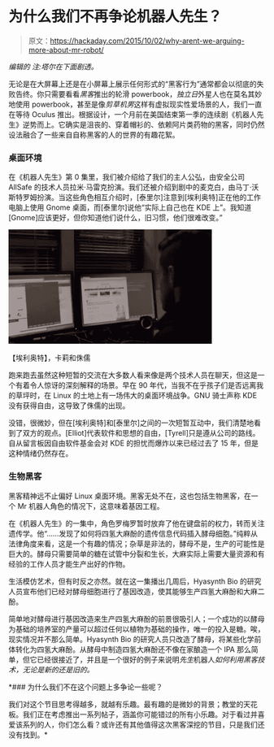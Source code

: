 # 为什么我们不再争论机器人先生？

> 原文：<https://hackaday.com/2015/10/02/why-arent-we-arguing-more-about-mr-robot/>

*编辑的* *注:塔尔在下面剧透。*

无论是在大屏幕上还是在小屏幕上展示任何形式的“黑客行为”通常都会以彻底的失败告终。你只需要看看*黑客*推出的轮滑 powerbook，*独立日*外星人也在莫名其妙地使用 powerbook，甚至是像*剪草机男*这样有虚拟现实性爱场景的人，我们一直在等待 Oculus 推出。根据设计，一个月前在美国结束第一季的连续剧《机器人先生》逆势而上。它确实是沮丧的、穿着帽衫的、依赖阿片类药物的黑客，同时仍然设法融合了一些来自自称黑客的人的世界的有趣花絮。

### 桌面环境

在《机器人先生》第 0 集里，我们被介绍给了我们的主人公弘，由安全公司 AllSafe 的技术人员拉米·马雷克扮演。我们还被介绍到剧中的麦克白，由马丁·沃斯特罗姆扮演。当这些角色相互介绍时，[泰里尔]注意到[埃利奥特]正在他的工作电脑上使用 Gnome 桌面，而[泰里尔]说他“实际上自己也在 KDE 上”。我知道[Gnome]应该更好，但你知道他们说什么，旧习惯，他们很难改变。”

![[Elliot], running Kali with Gnome](img/fcd034ffe07ee9a94236f77c7f2797c6.png)

【埃利奥特】，卡莉和侏儒

跑来跑去虽然这种短暂的交流在大多数人看来像是两个技术人员在聊天，但这是一个有着令人惊讶的深刻解释的场景。早在 90 年代，当我不在乎孩子们是否远离我的草坪时，在 Linux 的土地上有一场伟大的桌面环境战争。GNU 骑士声称 KDE 没有获得自由，这导致了侏儒的出现。

没错，很微妙，但在[埃利奥特]和[泰里尔]之间的一次短暂互动中，我们清楚地看到了双方的观点。[Elliot]代表软件和思想的自由，[Tyrell]只是遵从公司的路线。自从留言板因自由软件基金会对 KDE 的担忧而爆炸以来已经过去了 15 年，但是这种情绪仍然存在。

### 生物黑客

黑客精神远不止偏好 Linux 桌面环境。黑客无处不在，这也包括生物黑客，在一个 Mr 机器人角色的情况下，这意味着基因工程。

在《机器人先生》的一集中，角色罗梅罗暂时放弃了他在键盘前的权力，转而关注遗传学。他“……发现了如何将四氢大麻酚的遗传信息代码插入酵母细胞。”纯粹从法律角度来看，这是一个有趣的情况；杂草是非法的，酵母不是，生产的可能性是巨大的。酵母只需要简单的糖在试管中分裂和生长，大麻实际上需要大量资源和有经验的工作人员才能生产出好的作物。

生活模仿艺术，但有时反之亦然。就在这一集播出几周后，Hyasynth Bio 的研究人员宣布他们已经对酵母细胞进行了基因改造，使其能够生产四氢大麻酚和大麻二酚。

简单地对酵母进行基因改造来生产四氢大麻酚的前景很吸引人；一个成功的以酵母为基础的培养室的产量可以超过任何以植物为基础的操作，唯一的投入是糖。唉，现实情况并不那么简单。Hyasynth Bio 的研究人员只改造了酵母，将某些化学前体转化为四氢大麻酚。从酵母中制造四氢大麻酚还不像在家酿造一个 IPA 那么简单，但它已经很接近了，并且是一个很好的例子来说明*先生*机器人*如何利用黑客技术，无论是新的还是旧的。*

 *### 为什么我们不在这个问题上多争论一些呢？

我们对这个节目思考得越多，就越有乐趣。最有趣的是微妙的背景；教堂的天花板。我们正在考虑推出一系列帖子，涵盖你可能错过的所有小乐趣。对于看过并喜爱该系列的人，你们怎么看？或许还有其他值得这次黑客深挖的节目，只是我们还没有找到。*